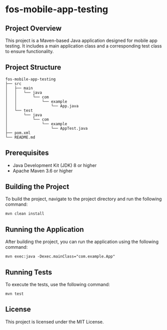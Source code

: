 # fos-mobile-app-testing

## Project Overview
This project is a Maven-based Java application designed for mobile app testing. It includes a main application class and a corresponding test class to ensure functionality.

## Project Structure
```
fos-mobile-app-testing
├── src
│   ├── main
│   │   └── java
│   │       └── com
│   │           └── example
│   │               └── App.java
│   └── test
│       └── java
│           └── com
│               └── example
│                   └── AppTest.java
├── pom.xml
└── README.md
```

## Prerequisites
- Java Development Kit (JDK) 8 or higher
- Apache Maven 3.6 or higher

## Building the Project
To build the project, navigate to the project directory and run the following command:
```
mvn clean install
```

## Running the Application
After building the project, you can run the application using the following command:
```
mvn exec:java -Dexec.mainClass="com.example.App"
```

## Running Tests
To execute the tests, use the following command:
```
mvn test
```

## License
This project is licensed under the MIT License.